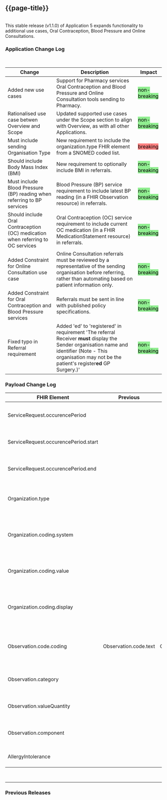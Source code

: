
## {{page-title}}

<br>
This stable release (v1.1.0) of Application 5 expands functionality to additional use cases, Oral Contraception, Blood Pressure and Online Consultations.
<br>

### Application Change Log


<br>


| Change                                    | Description                                     | Impact                                                                  | 
|-------------------------------------------|-------------------------------------------------|-------------------------------------------------------------------------|
| Added new use cases                  | Support for Pharmacy services Oral Contraception and Blood Pressure and Online Consultation tools sending to Pharmacy. |<mark style="background-color: LightGreen">non-breaking</mark>|
| Rationalised use case betwen Overview and Scope                  | Updated supported use cases under the Scope section to align with Overview, as with all other Applications. |<mark style="background-color: LightGreen">non-breaking</mark>|
| Must include sending Organisation Type                   | New requirement to include the organization.type FHIR element from a SNOMED coded list. |<mark style="background-color: #ff8080">breaking</mark>|
| Should include Body Mass Index (BMI)                   | New requirement to optionally include BMI in referrals. |<mark style="background-color: LightGreen">non-breaking</mark>|
| Must include Blood Pressure (BP) reading when referring to BP services                   | Blood Pressure (BP) service requirement to include latest BP reading (in a FHIR Observation resource) in referrals. |<mark style="background-color: LightGreen">non-breaking</mark>|
| Should include Oral Contraception (OC) medication  when referring to OC services                   | Oral Contraception (OC) service requirement to include current OC medication (in a FHIR MedicationStatement resource) in referrals. |<mark style="background-color: LightGreen">non-breaking</mark>|
| Added Constraint for Online Consultation use case                   | Online Consultation referrals must be reviewed by a representative of the sending organisation before referring, rather than automating based on patient information only.  |<mark style="background-color: LightGreen">non-breaking</mark>|
| Added Constraint for Oral Contraception and Blood Pressure services                   | Referrals must be sent in line with published policy specifications.  |<mark style="background-color: LightGreen">non-breaking</mark>|
| Fixed typo in Referral requirement                  | Added 'ed' to 'registered' in requirement 'The referral Receiver **must** display the Sender organisation name and identifier (Note - This organisation may not be the patient's register**ed** GP Surgery.)'  |<mark style="background-color: LightGreen">non-breaking</mark>|

    
### Payload Change Log


| FHIR Element                                         | Previous | Current    | Other   | Referral/Booking | Rationale                                                                                       |  Impact  |
|------------------------------------------------------|----------|------------|---------|------------------|-------------------------------------------------------------------------------------------------|----------|
| ServiceRequest.occurencePeriod  |           |           | Update        | Referral Request         |Necessity changed from SHOULD to MAY to more accurately reflect policy of patient making contact     |   <mark style="background-color: LightGreen">non-breaking</mark> |  
| ServiceRequest.occurencePeriod.start  |           |           | Update        | Referral Request         |Necessity changed from SHOULD to MAY to more accurately reflect policy of patient making contact     |   <mark style="background-color: LightGreen">non-breaking</mark> |  
| ServiceRequest.occurencePeriod.end  |           |           | Update        | Referral Request         |Necessity changed from SHOULD to MAY to more accurately reflect policy of patient making contact     |   <mark style="background-color: LightGreen">non-breaking</mark> |  
| Organization.type  |           |           | new        | Referral Request         |Element added to reflect new requirement to indicate the kind of organisations involved in the referral      |   <mark style="background-color: LightGreen">non-breaking</mark> |
| Organization.coding.system   |           |           | new        | Referral Request         |Element added to reflect new requirement to indicate the system value for the kind of organisations involved in the referral      |   <mark style="background-color: LightGreen">non-breaking</mark> |
| Organization.coding.value   |           |           | new        | Referral Request         |Element added to reflect new requirement to indicate the value of the kind of organisations involved in the referral      |   <mark style="background-color: LightGreen">non-breaking</mark> |
| Organization.coding.display   |           |           | new        | Referral Request         |Element added to reflect new requirement to indicate the display value for the kind of organisations involved in the referral      |   <mark style="background-color: LightGreen">non-breaking</mark> |
| Observation.code.coding   |  Observation.code.text         | Observation.code.coding           | Update       | Referral Request         |Changed from text to coded value in the example provided. Text is still permissible but a coded value is recommended     |   <mark style="background-color: LightGreen">non-breaking</mark> |
| Observation.category   |           |            | New       | Referral Request         | Observation.category SHOULD be included in blood pressure and BMI referral requests    |   <mark style="background-color: LightGreen">non-breaking</mark> |
| Observation.valueQuantity  |           |            | New       | Referral Request         | Observation.valueQuanity SHOULD be used to include BMI in referral requests    |   <mark style="background-color: LightGreen">non-breaking</mark> |
| Observation.component  |           |            | New       | Referral Request         | Observation.component SHOULD be used to include Blood Pressure in referral requests    |   <mark style="background-color: LightGreen">non-breaking</mark> |
| AllergyIntolerance  |           |            | New       | Referral Request         | Allergies can now be included in referral requests    |   <mark style="background-color: LightGreen">non-breaking</mark> |




<br>
<hr>

### Previous Releases